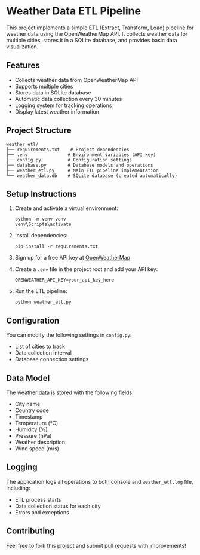 # Weather Data ETL Pipeline

This project implements a simple ETL (Extract, Transform, Load) pipeline for weather data using the OpenWeatherMap API. It collects weather data for multiple cities, stores it in a SQLite database, and provides basic data visualization.

## Features

- Collects weather data from OpenWeatherMap API
- Supports multiple cities
- Stores data in SQLite database
- Automatic data collection every 30 minutes
- Logging system for tracking operations
- Display latest weather information

## Project Structure

```
weather_etl/
├── requirements.txt    # Project dependencies
├── .env               # Environment variables (API key)
├── config.py          # Configuration settings
├── database.py        # Database models and operations
├── weather_etl.py     # Main ETL pipeline implementation
└── weather_data.db    # SQLite database (created automatically)
```

## Setup Instructions

1. Create and activate a virtual environment:
   ```
   python -m venv venv
   venv\Scripts\activate
   ```

2. Install dependencies:
   ```
   pip install -r requirements.txt
   ```

3. Sign up for a free API key at [OpenWeatherMap](https://openweathermap.org/api)

4. Create a `.env` file in the project root and add your API key:
   ```
   OPENWEATHER_API_KEY=your_api_key_here
   ```

5. Run the ETL pipeline:
   ```
   python weather_etl.py
   ```

## Configuration

You can modify the following settings in `config.py`:
- List of cities to track
- Data collection interval
- Database connection settings

## Data Model

The weather data is stored with the following fields:
- City name
- Country code
- Timestamp
- Temperature (°C)
- Humidity (%)
- Pressure (hPa)
- Weather description
- Wind speed (m/s)

## Logging

The application logs all operations to both console and `weather_etl.log` file, including:
- ETL process starts
- Data collection status for each city
- Errors and exceptions

## Contributing

Feel free to fork this project and submit pull requests with improvements!
